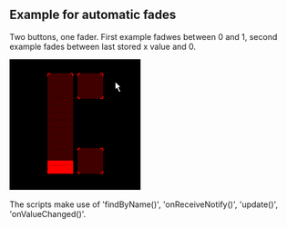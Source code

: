 ## Example for automatic fades

Two buttons, one fader. First example fadwes between 0 and 1, second example fades between last stored x value and 0.

![fader and buttons](pics/preview.gif)


The scripts make use of 'findByName()', 'onReceiveNotify()', 'update()', 'onValueChanged()'.

